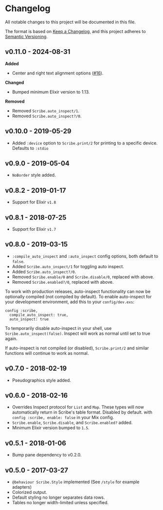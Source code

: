 # Changelog

All notable changes to this project will be documented in this file.

The format is based on [Keep a Changelog](https://keepachangelog.com/en/1.0.0/),
and this project adheres to [Semantic Versioning](https://semver.org/spec/v2.0.0.html).

## v0.11.0 - 2024-08-31

**Added**

- Center and right text alignment options ([#16](https://github.com/codedge-llc/scribe/pull/16)).

**Changed**

- Bumped minimum Elixir version to 1.13.

**Removed**

- Removed `Scribe.auto_inspect/1`.
- Removed `Scribe.auto_inspect?/0`.

## v0.10.0 - 2019-05-29

- Added `:device` option to `Scribe.print/2` for printing to a specific device.
  Defaults to `:stdio`

## v0.9.0 - 2019-05-04

- `NoBorder` style added.

## v0.8.2 - 2019-01-17

- Support for Elixir `v1.8`

## v0.8.1 - 2018-07-25

- Support for Elixir `v1.7`

## v0.8.0 - 2019-03-15

- `:compile_auto_inspect` and `:auto_inspect` config options, both default
  to `false`.
- Added `Scribe.auto_inspect/1` for toggling auto inspect.
- Added `Scribe.auto_inspect?/0`.
- Removed `Scribe.enable/0` and `Scribe.disable/0`, replaced with above.
- Removed `Scribe.enabled?/0`, replaced with above.

To work with production releases, auto-inspect functionality can now be
optionally compiled (not compiled by default). To enable auto-inspect for
your development environment, add this to your `config/dev.exs`:

    config :scribe,
      compile_auto_inspect: true,
      auto_inspect: true

To temporarily disable auto-inspect in your shell, use
`Scribe.auto_inspect(false)`. Inspect will work as normal until set to
true again.

If auto-inspect is not compiled (or disabled), `Scribe.print/2` and similar
functions will continue to work as normal.

## v0.7.0 - 2018-02-19

- Pseudographics style added.

## v0.6.0 - 2018-02-16

- Overrides Inspect protocol for `List` and `Map`. These types will now
  automatically return in Scribe's table format. Disabled by default.
  with `config :scribe, enable: false` in your Mix config.
- `Scribe.enable`, `Scribe.disable`, and `Scribe.enabled?` added.
- Minimum Elixir version bumped to `1.5`.

## v0.5.1 - 2018-01-06

- Bump pane dependency to v0.2.0.

## v0.5.0 - 2017-03-27

- `@behaviour Scribe.Style` implemented (See `/style` for example adapters)
- Colorized output.
- Default styling no longer separates data rows.
- Tables no longer width-limited unless specified.
